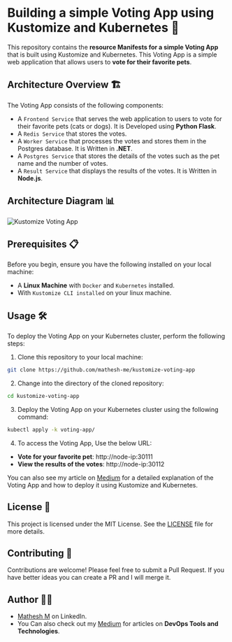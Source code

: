 # Building a simple Voting App using Kustomize and Kubernetes 🚀

This repository contains the **resource Manifests for a simple Voting App** that is built using Kustomize and Kubernetes. This Voting App is a simple web application that allows users to **vote for their favorite pets**. 

## Architecture Overview 🏗️

The Voting App consists of the following components:

- A `Frontend Service` that serves the web application to users to vote for their favorite pets (cats or dogs). It is Developed using **Python Flask**.
- A `Redis Service` that stores the votes.
- A `Worker Service` that processes the votes and stores them in the Postgres database. It is Written in **.NET**.
- A `Postgres Service` that stores the details of the votes such as the pet name and the number of votes.
- A `Result Service` that displays the results of the votes. It is Written in **Node.js**.

## Architecture Diagram 📊

![Kustomize Voting App](https://github.com/mathesh-me/kustomize-voting-app/assets/144098846/08795313-8037-48ed-8bd3-adb9255296ce)

## Prerequisites 📋

Before you begin, ensure you have the following installed on your local machine:

- A **Linux Machine** with `Docker` and `Kubernetes` installed.
- With `Kustomize CLI installed` on your linux machine.

## Usage 🛠️

To deploy the Voting App on your Kubernetes cluster, perform the following steps:

1. Clone this repository to your local machine:
```bash
git clone https://github.com/mathesh-me/kustomize-voting-app
```
2. Change into the directory of the cloned repository:
```bash
cd kustomize-voting-app
```
3. Deploy the Voting App on your Kubernetes cluster using the following command:
```bash
kubectl apply -k voting-app/
```
4. To access the Voting App, Use the below URL:
- **Vote for your favorite pet**: http://node-ip:30111
- **View the results of the votes**: http://node-ip:30112

You can also see my article on [Medium](https://medium.com/@mathesh-me/lets-build-a-voting-app-using-kustomize-and-kubernetes-1cbe07f75c04) for a detailed explanation of the Voting App and how to deploy it using Kustomize and Kubernetes.

## License 📄

This project is licensed under the MIT License. See the [LICENSE](LICENSE) file for more details.

## Contributing 🤝

Contributions are welcome! Please feel free to submit a Pull Request. If you have better ideas you can create a PR and I will merge it.

## Author 👨‍💻

- [Mathesh M](https://www.linkedin.com/in/mathesh-me/) on LinkedIn.
- You Can also check out my [Medium](https://medium.com/@mathesh-me) for articles on **DevOps Tools and Technologies**.️
